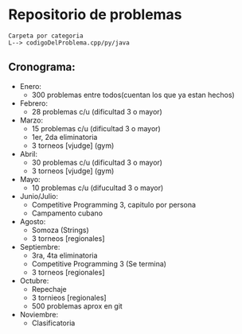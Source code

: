 # Repositorio de problemas

```
Carpeta por categoria
L--> codigoDelProblema.cpp/py/java
```

## Cronograma:

* Enero:
	* 300 problemas entre todos(cuentan los que ya estan hechos)
* Febrero:
	* 28 problemas c/u (dificultad 3 o mayor)
* Marzo:
	* 15 problemas c/u (dificultad 3 o mayor)
	* 1er, 2da eliminatoria
	* 3 torneos [vjudge] (gym)
* Abril:
	* 30 problemas c/u (dificultad 3 o mayor)
	* 3 torneos [vjudge] (gym)
* Mayo:
	* 10 problemas c/u (difucultad 3 o mayor)
* Junio/Julio:
	* Competitive Programming 3, capitulo por persona
	* Campamento cubano
* Agosto:
	* Somoza (Strings)
	* 3 torneos [regionales]
* Septiembre:
	* 3ra, 4ta eliminatoria
	* Competitive Programming 3 (Se termina)
	* 3 torneos [regionales]
* Octubre:
	* Repechaje
	* 3 tornieos [regionales]
	* 500 problemas aprox en git
* Noviembre:
	* Clasificatoria
	


